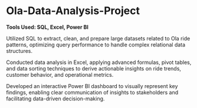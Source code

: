 # Ola-Data-Analysis-Project
**Tools Used: SQL, Excel, Power BI**

Utilized SQL to extract, clean, and prepare large datasets related to Ola ride patterns, optimizing query performance to handle complex relational data structures.

Conducted data analysis in Excel, applying advanced formulas, pivot tables, and data sorting techniques to derive actionable insights on ride trends, customer behavior, and operational metrics.

Developed an interactive Power BI dashboard to visually represent key findings, enabling clear communication of insights to stakeholders and facilitating data-driven decision-making.
